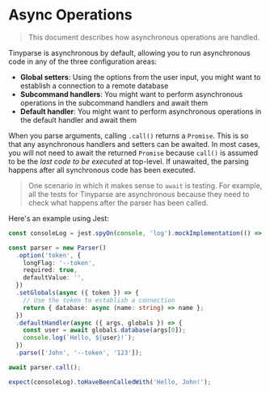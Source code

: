 # Async Operations

> This document describes how asynchronous operations are handled.

Tinyparse is asynchronous by default, allowing you to run asynchronous code in any of the three configuration areas:

- **Global setters**: Using the options from the user input, you might want to establish a connection to a remote database
- **Subcommand handlers**: You might want to perform asynchronous operations in the subcommand handlers and await them
- **Default handler**: You might want to perform asynchronous operations in the default handler and await them

When you parse arguments, calling `.call()` returns a `Promise`. This is so that any asynchronous handlers and setters can be awaited. In most cases, you will not need to await the returned `Promise` because `call()` is assumed to be the _last code to be executed_ at top-level. If unawaited, the parsing happens after all synchronous code has been executed.

> One scenario in which it makes sense to `await` is testing. For example, all the tests for Tinyparse are asynchronous because they need to check what happens after the parser has been called.

Here's an example using Jest:

```ts
const consoleLog = jest.spyOn(console, 'log').mockImplementation(() => {});

const parser = new Parser()
  .option('token', {
    longFlag: '--token',
    required: true,
    defaultValue: '',
  })
  .setGlobals(async ({ token }) => {
    // Use the token to establish a connection
    return { database: async (name: string) => name };
  })
  .defaultHandler(async ({ args, globals }) => {
    const user = await globals.database(args[0]);
    console.log(`Hello, ${user}!`);
  })
  .parse(['John', '--token', '123']);

await parser.call();

expect(consoleLog).toHaveBeenCalledWith('Hello, John!');
```
